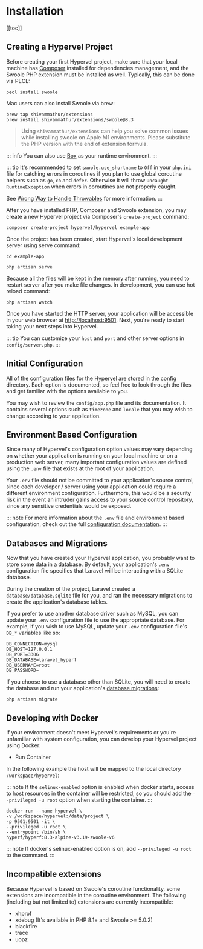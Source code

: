 # Installation
[[toc]]

## Creating a Hypervel Project

Before creating your first Hypervel project, make sure that your local machine has [Composer](https://getcomposer.org/) installed for dependencies management, and the Swoole PHP extension must be installed as well. Typically, this can be done via PECL:

```shell:no-line-numbers
pecl install swoole
```

Mac users can also install Swoole via brew:

```shell:no-line-numbers
brew tap shivammathur/extensions
brew install shivammathur/extensions/swoole@8.3
```

> Using `shivammathur/extensions` can help you solve common issues while installing swoole on Apple M1 environments. Please substitute the PHP version with the end of extension formula.

::: info
You can also use [Box](https://hyperf.wiki/3.1/#/en/eco/box.md) as your runtime environment.
:::

::: tip
It's recommended to set `swoole.use_shortname` to `Off` in your `php.ini` file for catching errors in coroutines if you plan to use global coroutine helpers such as `go`, `co` and `defer`. Otherwise it will throw `Uncaught RuntimeException` when errors in coroutines are not properly caught.

See [Wrong Way to Handle Throwables](/docs/coroutine#error-handling-in-coroutines) for more information.
:::

After you have installed PHP, Composer and Swoole extension, you may create a new Hypervel project via Composer's `create-project` command:

```shell:no-line-numbers
composer create-project hypervel/hypervel example-app
```

Once the project has been created, start Hypervel's local development server using serve command:

```shell:no-line-numbers
cd example-app

php artisan serve
```

Because all the files will be kept in the memory after running, you need to restart server after you make file changes. In development, you can use hot reload command:

```shell:no-line-numbers
php artisan watch
```

Once you have started the HTTP server, your application will be accessible in your web browser at [http://localhost:9501](http://localhost:9501). Next, you're ready to start taking your next steps into Hypervel.

::: tip
You can customize your `host` and `port` and other server options in `config/server.php`.
:::

## Initial Configuration

All of the configuration files for the Hypervel are stored in the config directory. Each option is documented, so feel free to look through the files and get familiar with the options available to you.

You may wish to review the `config/app.php` file and its documentation. It contains several options such as `timezone` and `locale` that you may wish to change according to your application.

## Environment Based Configuration

Since many of Hypervel's configuration option values may vary depending on whether your application is running on your local machine or on a production web server, many important configuration values are defined using the `.env` file that exists at the root of your application.

Your `.env` file should not be committed to your application's source control, since each developer / server using your application could require a different environment configuration. Furthermore, this would be a security risk in the event an intruder gains access to your source control repository, since any sensitive credentials would be exposed.

::: note
For more information about the `.env` file and environment based configuration, check out the full [configuration documentation](/docs/configuration#environment-configuration).
:::

## Databases and Migrations

Now that you have created your Hypervel application, you probably want to store some data in a database. By default, your application's `.env` configuration file specifies that Laravel will be interacting with a SQLite database.

During the creation of the project, Laravel created a `database/database.sqlite` file for you, and ran the necessary migrations to create the application's database tables.

If you prefer to use another database driver such as MySQL, you can update your `.env` configuration file to use the appropriate database. For example, if you wish to use MySQL, update your `.env` configuration file's `DB_*` variables like so:

```shell:no-line-numbers
DB_CONNECTION=mysql
DB_HOST=127.0.0.1
DB_PORT=3306
DB_DATABASE=laravel_hyperf
DB_USERNAME=root
DB_PASSWORD=
```

If you choose to use a database other than SQLite, you will need to create the database and run your application's [database migrations](/docs/migrations):

```shell:no-line-numbers
php artisan migrate
```

## Developing with Docker

If your environment doesn't meet Hypervel's requirements or you're unfamiliar with system configuration, you can develop your Hypervel project using Docker:

- Run Container

In the following example the host will be mapped to the local directory `/workspace/hypervel`:

::: note
If the `selinux-enabled` option is enabled when docker starts, access to host resources in the container will be restricted, so you should add the `--privileged -u root` option when starting the container.
:::

```shell:no-line-numbers
docker run --name hypervel \
-v /workspace/hypervel:/data/project \
-p 9501:9501 -it \
--privileged -u root \
--entrypoint /bin/sh \
hyperf/hyperf:8.3-alpine-v3.19-swoole-v6
```

::: note
If docker's selinux-enabled option is on, add `--privileged -u root` to the command.
:::

## Incompatible extensions

Because Hypervel is based on Swoole's coroutine functionality, some extensions are incompatible in the coroutine environment. The following (including but not limited to) extensions are currently incompatible:

- xhprof
- xdebug (It's available in PHP 8.1+ and Swoole >= 5.0.2)
- blackfire
- trace
- uopz
